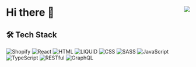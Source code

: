 # Hi there 👋 <img align="right" src="https://komarev.com/ghpvc/?username=Maxvien&color=269077">



## 🛠 Tech Stack

![Shopify](https://img.shields.io/badge/-Shopify-269077?style=flat&logo=shopify)
![React](https://img.shields.io/badge/-React-269077?style=flat&logo=React)
![HTML](https://img.shields.io/badge/-HTML-269077?style=flat&logo=html5)
![LIQUID](https://img.shields.io/badge/-LIQUID-269077?style=flat&logo=elixir)
![CSS](https://img.shields.io/badge/-CSS-269077?style=flat&logo=css3)
![SASS](https://img.shields.io/badge/-SASS-269077?style=flat&logo=sass)
![JavaScript](https://img.shields.io/badge/-JavaScript-269077?style=flat&logo=javascript)
![TypeScript](https://img.shields.io/badge/-TypeScript-269077?style=flat&logo=typescript)
![RESTful](https://img.shields.io/badge/-RESTful-269077?style=flat&logo=swagger)
![GraphQL](https://img.shields.io/badge/-GraphQL-269077?style=flat&logo=graphql)



<!--
**Maxvien/maxvien** is a ✨ _special_ ✨ repository because its `README.md` (this file) appears on your GitHub profile.

Here are some ideas to get you started:

- 🔭 I’m currently working on ...
- 🌱 I’m currently learning ...
- 👯 I’m looking to collaborate on ...
- 🤔 I’m looking for help with ...
- 💬 Ask me about ...
- 📫 How to reach me: ...
- 😄 Pronouns: ...
- ⚡ Fun fact: ...
-->
